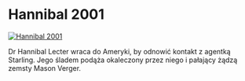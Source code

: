 Hannibal 2001 
=============
[![Hannibal 2001 ](http://vidos.pl/images/player.gif)](http://vidos.pl/hannibal-2001)

 Dr Hannibal Lecter wraca do Ameryki, by odnowić kontakt z agentką Starling. Jego śladem podąża okaleczony przez niego i pałający żądzą zemsty Mason Verger.
